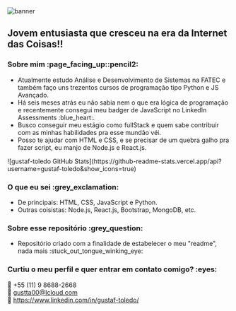 <img width="auto" height="auto" src="https://i.imgur.com/FLTVhYz.png" alt="banner">

<h2>Jovem entusiasta que cresceu na era da Internet das Coisas!!</h2>

<h3>Sobre mim :page_facing_up::pencil2:</h3>

<ul>
  <li>Atualmente estudo Análise e Desenvolvimento de Sistemas na FATEC e também faço uns trezentos cursos de programação tipo Python e JS Avançado.</li>
  <li>Há seis meses atrás eu não sabia nem o que era lógica de programação e recentemente consegui meu badger de JavaScript no LinkedIn Assessments :blue_heart:.</li>
  <li>Busco conseguir meu estágio como fullStack e quem sabe contribuir com as minhas habilidades pra esse mundão véi.</li>
  <li>Posso te ajudar com HTML e CSS, e se precisar de um quebra galho pra fazer script, eu manjo de Node.js e React.js.</li>
  
</ul>
  ![gustaf-toledo GitHub Stats](https://github-readme-stats.vercel.app/api?username=gustaf-toledo&show_icons=true)
<h3>O que eu sei :grey_exclamation:</h3>
<ul>
  <li>De principais: HTML, CSS, JavaScript e Python.</li>
  <li>Outras coisistas: Node.js, React.js, Bootstrap, MongoDB, etc.</li>
</ul>


<h3>Sobre esse repositório :grey_question:</h3>

<ul>
  <li>Repositório criado com a finalidade de estabelecer o meu "readme", nada mais :stuck_out_tongue_winking_eye:</li>
</ul>

<h3>Curtiu o meu perfil e quer entrar em contato comigo? :eyes:</h3>

:iphone: +55 (11) 9 8688-2668
<br>
:e-mail: gustta00@Icloud.com
<br>
:blue_book: https://www.linkedin.com/in/gustaf-toledo/
<!--
**Gustaf-Toledo/Gustaf-Toledo** is a ✨ _special_ ✨ repository because its `README.md` (this file) appears on your GitHub profile.

